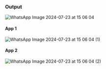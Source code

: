 ### Output
![WhatsApp Image 2024-07-23 at 15 06 04](https://github.com/user-attachments/assets/07a02a3a-437d-487a-8bc8-7e70ce8cad72)
#### App 1
![WhatsApp Image 2024-07-23 at 15 06 04 (1)](https://github.com/user-attachments/assets/5f1983c9-1201-439e-8287-39471332f5bd)
#### App 2
![WhatsApp Image 2024-07-23 at 15 06 04 (2)](https://github.com/user-attachments/assets/1d566048-4312-4097-9e43-0691e34d82f5)


